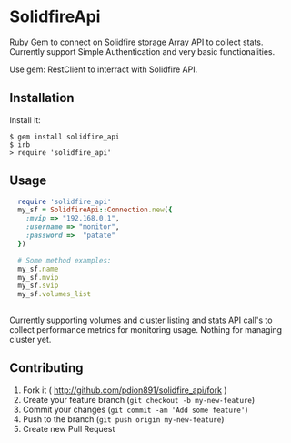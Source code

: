 # SolidfireApi

Ruby Gem to connect on Solidfire storage Array API to collect stats. Currently support Simple Authentication and very basic functionalities.

Use gem: RestClient to interract with Solidfire API. 

## Installation

Install it:

    $ gem install solidfire_api
    $ irb
    > require 'solidfire_api'
    

## Usage

```ruby
  require 'solidfire_api'
  my_sf = SolidfireApi::Connection.new({
    :mvip => "192.168.0.1",
    :username => "monitor",
    :password =>  "patate"
  })

  # Some method examples:
  my_sf.name
  my_sf.mvip
  my_sf.svip
  my_sf.volumes_list
  
```

Currently supporting volumes and cluster listing and stats API call's to collect performance metrics for monitoring usage. Nothing for managing cluster yet.


## Contributing

1. Fork it ( http://github.com/pdion891/solidfire_api/fork )
2. Create your feature branch (`git checkout -b my-new-feature`)
3. Commit your changes (`git commit -am 'Add some feature'`)
4. Push to the branch (`git push origin my-new-feature`)
5. Create new Pull Request

